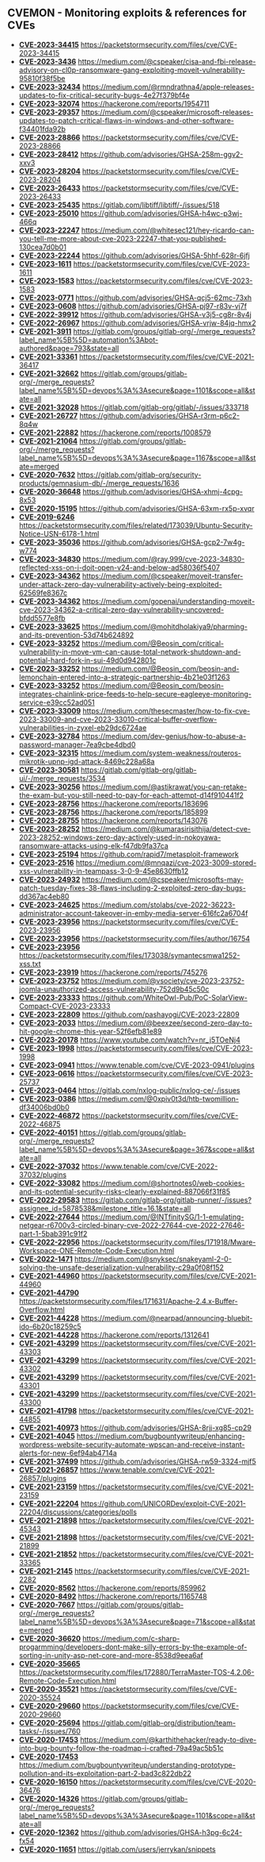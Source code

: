## CVEMON - Monitoring exploits & references for CVEs
- **[CVE-2023-34415](https://in.scanfactory.io/cvemon/CVE-2023-34415.html)** https://packetstormsecurity.com/files/cve/CVE-2023-34415
- **[CVE-2023-3436](https://in.scanfactory.io/cvemon/CVE-2023-3436.html)** https://medium.com/@cspeaker/cisa-and-fbi-release-advisory-on-cl0p-ransomware-gang-exploiting-moveit-vulnerability-95810f38f5be
- **[CVE-2023-32434](https://in.scanfactory.io/cvemon/CVE-2023-32434.html)** https://medium.com/@rmndrathna4/apple-releases-updates-to-fix-critical-security-bugs-4e27f379bf4e
- **[CVE-2023-32074](https://in.scanfactory.io/cvemon/CVE-2023-32074.html)** https://hackerone.com/reports/1954711
- **[CVE-2023-29357](https://in.scanfactory.io/cvemon/CVE-2023-29357.html)** https://medium.com/@cspeaker/microsoft-releases-updates-to-patch-critical-flaws-in-windows-and-other-software-f34401fda92b
- **[CVE-2023-28866](https://in.scanfactory.io/cvemon/CVE-2023-28866.html)** https://packetstormsecurity.com/files/cve/CVE-2023-28866
- **[CVE-2023-28412](https://in.scanfactory.io/cvemon/CVE-2023-28412.html)** https://github.com/advisories/GHSA-258m-ggv2-xxv3
- **[CVE-2023-28204](https://in.scanfactory.io/cvemon/CVE-2023-28204.html)** https://packetstormsecurity.com/files/cve/CVE-2023-28204
- **[CVE-2023-26433](https://in.scanfactory.io/cvemon/CVE-2023-26433.html)** https://packetstormsecurity.com/files/cve/CVE-2023-26433
- **[CVE-2023-25435](https://in.scanfactory.io/cvemon/CVE-2023-25435.html)** https://gitlab.com/libtiff/libtiff/-/issues/518
- **[CVE-2023-25010](https://in.scanfactory.io/cvemon/CVE-2023-25010.html)** https://github.com/advisories/GHSA-h4wc-p3wj-466q
- **[CVE-2023-22247](https://in.scanfactory.io/cvemon/CVE-2023-22247.html)** https://medium.com/@whitesec121/hey-ricardo-can-you-tell-me-more-about-cve-2023-22247-that-you-published-130cea7d0b01
- **[CVE-2023-22244](https://in.scanfactory.io/cvemon/CVE-2023-22244.html)** https://github.com/advisories/GHSA-5hhf-628r-6jfj
- **[CVE-2023-1611](https://in.scanfactory.io/cvemon/CVE-2023-1611.html)** https://packetstormsecurity.com/files/cve/CVE-2023-1611
- **[CVE-2023-1583](https://in.scanfactory.io/cvemon/CVE-2023-1583.html)** https://packetstormsecurity.com/files/cve/CVE-2023-1583
- **[CVE-2023-0771](https://in.scanfactory.io/cvemon/CVE-2023-0771.html)** https://github.com/advisories/GHSA-qcj5-62mc-73xh
- **[CVE-2023-0608](https://in.scanfactory.io/cvemon/CVE-2023-0608.html)** https://github.com/advisories/GHSA-pj97-r83v-vj7f
- **[CVE-2022-39912](https://in.scanfactory.io/cvemon/CVE-2022-39912.html)** https://github.com/advisories/GHSA-v3j5-cg8r-8v4j
- **[CVE-2022-26967](https://in.scanfactory.io/cvemon/CVE-2022-26967.html)** https://github.com/advisories/GHSA-vrjw-84jq-hmx2
- **[CVE-2021-3911](https://in.scanfactory.io/cvemon/CVE-2021-3911.html)** https://gitlab.com/groups/gitlab-org/-/merge_requests?label_name%5B%5D=automation%3Abot-authored&page=793&state=all
- **[CVE-2021-33361](https://in.scanfactory.io/cvemon/CVE-2021-33361.html)** https://packetstormsecurity.com/files/cve/CVE-2021-36417
- **[CVE-2021-32662](https://in.scanfactory.io/cvemon/CVE-2021-32662.html)** https://gitlab.com/groups/gitlab-org/-/merge_requests?label_name%5B%5D=devops%3A%3Asecure&page=1101&scope=all&state=all
- **[CVE-2021-32028](https://in.scanfactory.io/cvemon/CVE-2021-32028.html)** https://gitlab.com/gitlab-org/gitlab/-/issues/333718
- **[CVE-2021-26727](https://in.scanfactory.io/cvemon/CVE-2021-26727.html)** https://github.com/advisories/GHSA-r3rm-p6c2-8q4w
- **[CVE-2021-22882](https://in.scanfactory.io/cvemon/CVE-2021-22882.html)** https://hackerone.com/reports/1008579
- **[CVE-2021-21064](https://in.scanfactory.io/cvemon/CVE-2021-21064.html)** https://gitlab.com/groups/gitlab-org/-/merge_requests?label_name%5B%5D=devops%3A%3Asecure&page=1167&scope=all&state=merged
- **[CVE-2020-7632](https://in.scanfactory.io/cvemon/CVE-2020-7632.html)** https://gitlab.com/gitlab-org/security-products/gemnasium-db/-/merge_requests/1636
- **[CVE-2020-36648](https://in.scanfactory.io/cvemon/CVE-2020-36648.html)** https://github.com/advisories/GHSA-xhmj-4cpg-8x53
- **[CVE-2020-15195](https://in.scanfactory.io/cvemon/CVE-2020-15195.html)** https://github.com/advisories/GHSA-63xm-rx5p-xvqr
- **[CVE-2019-6246](https://in.scanfactory.io/cvemon/CVE-2019-6246.html)** https://packetstormsecurity.com/files/related/173039/Ubuntu-Security-Notice-USN-6178-1.html
- **[CVE-2023-35036](https://in.scanfactory.io/cvemon/CVE-2023-35036.html)** https://github.com/advisories/GHSA-gcp2-7w4g-w774
- **[CVE-2023-34830](https://in.scanfactory.io/cvemon/CVE-2023-34830.html)** https://medium.com/@ray.999/cve-2023-34830-reflected-xss-on-i-doit-open-v24-and-below-ad58036f5407
- **[CVE-2023-34362](https://in.scanfactory.io/cvemon/CVE-2023-34362.html)** https://medium.com/@cspeaker/moveit-transfer-under-attack-zero-day-vulnerability-actively-being-exploited-62569fe8367c
- **[CVE-2023-34362](https://in.scanfactory.io/cvemon/CVE-2023-34362.html)** https://medium.com/gopenai/understanding-moveit-cve-2023-34362-a-critical-zero-day-vulnerability-uncovered-bfdd5577e8fb
- **[CVE-2023-33625](https://in.scanfactory.io/cvemon/CVE-2023-33625.html)** https://medium.com/@mohitdholakiya9/pharming-and-its-prevention-53d74b624892
- **[CVE-2023-33252](https://in.scanfactory.io/cvemon/CVE-2023-33252.html)** https://medium.com/@Beosin_com/critical-vulnerability-in-move-vm-can-cause-total-network-shutdown-and-potential-hard-fork-in-sui-49d0d942801c
- **[CVE-2023-33252](https://in.scanfactory.io/cvemon/CVE-2023-33252.html)** https://medium.com/@Beosin_com/beosin-and-lemonchain-entered-into-a-strategic-partnership-4b21e03f1263
- **[CVE-2023-33252](https://in.scanfactory.io/cvemon/CVE-2023-33252.html)** https://medium.com/@Beosin_com/beosin-integrates-chainlink-price-feeds-to-help-secure-eagleeye-monitoring-service-e39cc52ad051
- **[CVE-2023-33009](https://in.scanfactory.io/cvemon/CVE-2023-33009.html)** https://medium.com/thesecmaster/how-to-fix-cve-2023-33009-and-cve-2023-33010-critical-buffer-overflow-vulnerabilities-in-zyxel-eb29dc6724ae
- **[CVE-2023-32784](https://in.scanfactory.io/cvemon/CVE-2023-32784.html)** https://medium.com/dev-genius/how-to-abuse-a-password-manager-7ea9cbe4dbd0
- **[CVE-2023-32315](https://in.scanfactory.io/cvemon/CVE-2023-32315.html)** https://medium.com/system-weakness/routeros-mikrotik-upnp-igd-attack-8469c228a68a
- **[CVE-2023-30581](https://in.scanfactory.io/cvemon/CVE-2023-30581.html)** https://gitlab.com/gitlab-org/gitlab-ui/-/merge_requests/3534
- **[CVE-2023-30256](https://in.scanfactory.io/cvemon/CVE-2023-30256.html)** https://medium.com/@astikrawat/you-can-retake-the-exam-but-you-still-need-to-pay-for-each-attempt-d14f910441f2
- **[CVE-2023-28756](https://in.scanfactory.io/cvemon/CVE-2023-28756.html)** https://hackerone.com/reports/183696
- **[CVE-2023-28756](https://in.scanfactory.io/cvemon/CVE-2023-28756.html)** https://hackerone.com/reports/185899
- **[CVE-2023-28755](https://in.scanfactory.io/cvemon/CVE-2023-28755.html)** https://hackerone.com/reports/143076
- **[CVE-2023-28252](https://in.scanfactory.io/cvemon/CVE-2023-28252.html)** https://medium.com/@kumarasirisithija/detect-cve-2023-28252-windows-zero-day-actively-used-in-nokoyawa-ransomware-attacks-using-elk-f47db9fa37ca
- **[CVE-2023-25194](https://in.scanfactory.io/cvemon/CVE-2023-25194.html)** https://github.com/rapid7/metasploit-framework
- **[CVE-2023-2516](https://in.scanfactory.io/cvemon/CVE-2023-2516.html)** https://medium.com/@mnqazi/cve-2023-3009-stored-xss-vulnerability-in-teampass-3-0-9-45e8630ffb12
- **[CVE-2023-24932](https://in.scanfactory.io/cvemon/CVE-2023-24932.html)** https://medium.com/@cspeaker/microsofts-may-patch-tuesday-fixes-38-flaws-including-2-exploited-zero-day-bugs-dd367ac4eb80
- **[CVE-2023-24625](https://in.scanfactory.io/cvemon/CVE-2023-24625.html)** https://medium.com/stolabs/cve-2022-36223-administrator-account-takeover-in-emby-media-server-616fc2a6704f
- **[CVE-2023-23956](https://in.scanfactory.io/cvemon/CVE-2023-23956.html)** https://packetstormsecurity.com/files/cve/CVE-2023-23956
- **[CVE-2023-23956](https://in.scanfactory.io/cvemon/CVE-2023-23956.html)** https://packetstormsecurity.com/files/author/16754
- **[CVE-2023-23956](https://in.scanfactory.io/cvemon/CVE-2023-23956.html)** https://packetstormsecurity.com/files/173038/symantecsmwa1252-xss.txt
- **[CVE-2023-23919](https://in.scanfactory.io/cvemon/CVE-2023-23919.html)** https://hackerone.com/reports/745276
- **[CVE-2023-23752](https://in.scanfactory.io/cvemon/CVE-2023-23752.html)** https://medium.com/@vsociety/cve-2023-23752-joomla-unauthorized-access-vulnerability-752d9b45c50c
- **[CVE-2023-23333](https://in.scanfactory.io/cvemon/CVE-2023-23333.html)** https://github.com/WhiteOwl-Pub/PoC-SolarView-Compact-CVE-2023-23333
- **[CVE-2023-22809](https://in.scanfactory.io/cvemon/CVE-2023-22809.html)** https://github.com/pashayogi/CVE-2023-22809
- **[CVE-2023-2033](https://in.scanfactory.io/cvemon/CVE-2023-2033.html)** https://medium.com/@beexzee/second-zero-day-to-hit-google-chrome-this-year-52f6efb81e89
- **[CVE-2023-20178](https://in.scanfactory.io/cvemon/CVE-2023-20178.html)** https://www.youtube.com/watch?v=nr_j5TOeNj4
- **[CVE-2023-1998](https://in.scanfactory.io/cvemon/CVE-2023-1998.html)** https://packetstormsecurity.com/files/cve/CVE-2023-1998
- **[CVE-2023-0941](https://in.scanfactory.io/cvemon/CVE-2023-0941.html)** https://www.tenable.com/cve/CVE-2023-0941/plugins
- **[CVE-2023-0616](https://in.scanfactory.io/cvemon/CVE-2023-0616.html)** https://packetstormsecurity.com/files/cve/CVE-2023-25737
- **[CVE-2023-0464](https://in.scanfactory.io/cvemon/CVE-2023-0464.html)** https://gitlab.com/nxlog-public/nxlog-ce/-/issues
- **[CVE-2023-0386](https://in.scanfactory.io/cvemon/CVE-2023-0386.html)** https://medium.com/@0xpiv0t3d/htb-twomillion-df34006bd0b0
- **[CVE-2022-46872](https://in.scanfactory.io/cvemon/CVE-2022-46872.html)** https://packetstormsecurity.com/files/cve/CVE-2022-46875
- **[CVE-2022-40151](https://in.scanfactory.io/cvemon/CVE-2022-40151.html)** https://gitlab.com/groups/gitlab-org/-/merge_requests?label_name%5B%5D=devops%3A%3Asecure&page=367&scope=all&state=all
- **[CVE-2022-37032](https://in.scanfactory.io/cvemon/CVE-2022-37032.html)** https://www.tenable.com/cve/CVE-2022-37032/plugins
- **[CVE-2022-33082](https://in.scanfactory.io/cvemon/CVE-2022-33082.html)** https://medium.com/@shortnotes0/web-cookies-and-its-potential-security-risks-clearly-explained-887066f31f85
- **[CVE-2022-29583](https://in.scanfactory.io/cvemon/CVE-2022-29583.html)** https://gitlab.com/gitlab-org/gitlab-runner/-/issues?assignee_id=5878538&milestone_title=16.1&state=all
- **[CVE-2022-27644](https://in.scanfactory.io/cvemon/CVE-2022-27644.html)** https://medium.com/@INTfinitySG/1-1-emulating-netgear-r6700v3-circled-binary-cve-2022-27644-cve-2022-27646-part-1-5bab391c91f2
- **[CVE-2022-22956](https://in.scanfactory.io/cvemon/CVE-2022-22956.html)** https://packetstormsecurity.com/files/171918/Mware-Workspace-ONE-Remote-Code-Execution.html
- **[CVE-2022-1471](https://in.scanfactory.io/cvemon/CVE-2022-1471.html)** https://medium.com/@snyksec/snakeyaml-2-0-solving-the-unsafe-deserialization-vulnerability-c29a0f08f152
- **[CVE-2021-44960](https://in.scanfactory.io/cvemon/CVE-2021-44960.html)** https://packetstormsecurity.com/files/cve/CVE-2021-44960
- **[CVE-2021-44790](https://in.scanfactory.io/cvemon/CVE-2021-44790.html)** https://packetstormsecurity.com/files/171631/Apache-2.4.x-Buffer-Overflow.html
- **[CVE-2021-44228](https://in.scanfactory.io/cvemon/CVE-2021-44228.html)** https://medium.com/@nearpad/announcing-bluebit-ido-6b20c18259c5
- **[CVE-2021-44228](https://in.scanfactory.io/cvemon/CVE-2021-44228.html)** https://hackerone.com/reports/1312641
- **[CVE-2021-43299](https://in.scanfactory.io/cvemon/CVE-2021-43299.html)** https://packetstormsecurity.com/files/cve/CVE-2021-43303
- **[CVE-2021-43299](https://in.scanfactory.io/cvemon/CVE-2021-43299.html)** https://packetstormsecurity.com/files/cve/CVE-2021-43302
- **[CVE-2021-43299](https://in.scanfactory.io/cvemon/CVE-2021-43299.html)** https://packetstormsecurity.com/files/cve/CVE-2021-43301
- **[CVE-2021-43299](https://in.scanfactory.io/cvemon/CVE-2021-43299.html)** https://packetstormsecurity.com/files/cve/CVE-2021-43300
- **[CVE-2021-41798](https://in.scanfactory.io/cvemon/CVE-2021-41798.html)** https://packetstormsecurity.com/files/cve/CVE-2021-44855
- **[CVE-2021-40973](https://in.scanfactory.io/cvemon/CVE-2021-40973.html)** https://github.com/advisories/GHSA-8rjj-xg85-cp29
- **[CVE-2021-4045](https://in.scanfactory.io/cvemon/CVE-2021-4045.html)** https://medium.com/bugbountywriteup/enhancing-wordpress-website-security-automate-wpscan-and-receive-instant-alerts-for-new-6ef94ab4714a
- **[CVE-2021-37499](https://in.scanfactory.io/cvemon/CVE-2021-37499.html)** https://github.com/advisories/GHSA-rw59-3324-mjf5
- **[CVE-2021-26857](https://in.scanfactory.io/cvemon/CVE-2021-26857.html)** https://www.tenable.com/cve/CVE-2021-26857/plugins
- **[CVE-2021-23159](https://in.scanfactory.io/cvemon/CVE-2021-23159.html)** https://packetstormsecurity.com/files/cve/CVE-2021-23159
- **[CVE-2021-22204](https://in.scanfactory.io/cvemon/CVE-2021-22204.html)** https://github.com/UNICORDev/exploit-CVE-2021-22204/discussions/categories/polls
- **[CVE-2021-21898](https://in.scanfactory.io/cvemon/CVE-2021-21898.html)** https://packetstormsecurity.com/files/cve/CVE-2021-45343
- **[CVE-2021-21898](https://in.scanfactory.io/cvemon/CVE-2021-21898.html)** https://packetstormsecurity.com/files/cve/CVE-2021-21899
- **[CVE-2021-21852](https://in.scanfactory.io/cvemon/CVE-2021-21852.html)** https://packetstormsecurity.com/files/cve/CVE-2021-33365
- **[CVE-2021-2145](https://in.scanfactory.io/cvemon/CVE-2021-2145.html)** https://packetstormsecurity.com/files/cve/CVE-2021-2282
- **[CVE-2020-8562](https://in.scanfactory.io/cvemon/CVE-2020-8562.html)** https://hackerone.com/reports/859962
- **[CVE-2020-8492](https://in.scanfactory.io/cvemon/CVE-2020-8492.html)** https://hackerone.com/reports/1165748
- **[CVE-2020-7667](https://in.scanfactory.io/cvemon/CVE-2020-7667.html)** https://gitlab.com/groups/gitlab-org/-/merge_requests?label_name%5B%5D=devops%3A%3Asecure&page=71&scope=all&state=merged
- **[CVE-2020-36620](https://in.scanfactory.io/cvemon/CVE-2020-36620.html)** https://medium.com/c-sharp-progarmming/developers-dont-make-silly-errors-by-the-example-of-sorting-in-unity-asp-net-core-and-more-8538d9eea6af
- **[CVE-2020-35665](https://in.scanfactory.io/cvemon/CVE-2020-35665.html)** https://packetstormsecurity.com/files/172880/TerraMaster-TOS-4.2.06-Remote-Code-Execution.html
- **[CVE-2020-35521](https://in.scanfactory.io/cvemon/CVE-2020-35521.html)** https://packetstormsecurity.com/files/cve/CVE-2020-35524
- **[CVE-2020-29660](https://in.scanfactory.io/cvemon/CVE-2020-29660.html)** https://packetstormsecurity.com/files/cve/CVE-2020-29660
- **[CVE-2020-25694](https://in.scanfactory.io/cvemon/CVE-2020-25694.html)** https://gitlab.com/gitlab-org/distribution/team-tasks/-/issues/760
- **[CVE-2020-17453](https://in.scanfactory.io/cvemon/CVE-2020-17453.html)** https://medium.com/@karthithehacker/ready-to-dive-into-bug-bounty-follow-the-roadmap-i-crafted-79a49ac5b51c
- **[CVE-2020-17453](https://in.scanfactory.io/cvemon/CVE-2020-17453.html)** https://medium.com/bugbountywriteup/understanding-prototype-pollution-and-its-exploitation-part-2-bad3c822db22
- **[CVE-2020-16150](https://in.scanfactory.io/cvemon/CVE-2020-16150.html)** https://packetstormsecurity.com/files/cve/CVE-2020-36476
- **[CVE-2020-14326](https://in.scanfactory.io/cvemon/CVE-2020-14326.html)** https://gitlab.com/groups/gitlab-org/-/merge_requests?label_name%5B%5D=devops%3A%3Asecure&page=1101&scope=all&state=all
- **[CVE-2020-12362](https://in.scanfactory.io/cvemon/CVE-2020-12362.html)** https://github.com/advisories/GHSA-h3pg-6c24-fx54
- **[CVE-2020-11651](https://in.scanfactory.io/cvemon/CVE-2020-11651.html)** https://gitlab.com/users/jerrykan/snippets
